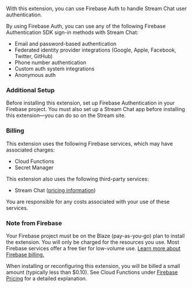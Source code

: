 With this extension, you can use Firebase Auth to handle Stream Chat user authentication.

By using Firebase Auth, you can use any of the following Firebase Authentication SDK sign-in methods with Stream Chat:

- Email and password-based authentication
- Federated identity provider integrations (Google, Apple, Facebook, Twitter, GitHub)
- Phone number authentication
- Custom auth system integrations
- Anonymous auth

### Additional Setup

Before installing this extension, set up Firebase Authentication in your Firebase project.
You must also set up a Stream Chat app before installing this extension—you can do so on the Stream site.

### Billing

This extension uses the following Firebase services, which may have associated charges:

- Cloud Functions
- Secret Manager

This extension also uses the following third-party services:

- Stream Chat ([pricing information](https://getstream.io/chat/pricing/))

You are responsible for any costs associated with your use of these services.

### Note from Firebase

Your Firebase project must be on the Blaze (pay-as-you-go) plan to install the extension. You will only be charged for the resources you use. Most Firebase services offer a free tier for low-volume use. [Learn more about Firebase billing.](https://firebase.google.com/pricing)

When installing or reconfiguring this extension, you will be billed a small amount (typically less than $0.10). See Cloud Functions under [Firebase Pricing](https://firebase.google.com/pricing) for a detailed explanation.
